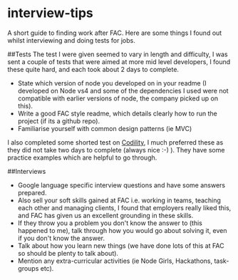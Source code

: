 # interview-tips

A short guide to finding work after FAC. Here are some things I found out whilst interviewing and doing tests for jobs.


##Tests
The test I were given seemed to vary in length and difficulty, I was sent a couple of tests that were aimed at more mid level developers, I found these quite hard, and each took about 2 days to complete.
+ State which version of node you developed on in your readme (I developed on Node vs4 and some of the dependencies I used were not compatible with earlier versions of node, the company picked up on this).
+ Write a good FAC style readme, which details clearly how to run the project (if its a github repo).
+ Familiarise yourself with common design patterns (ie MVC)

I also completed some shorted test on [Codility](https://codility.com), I much preferred these as they did not take two days to complete (always nice :-) ). They have some practice examples which are helpful to go through.

##Interviews
+ Google language specific interview questions and have some answers prepared.
+ Also sell your soft skills gained at FAC i.e. working in teams, teaching each other and managing clients, I found that employers really liked this, and FAC has given us an excellent grounding in these skills.
+ If they throw you a problem you don't know the answer to (this happened to me), talk through how you would go about solving it, even if you don't know the answer.
+ Talk about how you learn new things (we have done lots of this at FAC so should be plenty to talk about).
+ Mention any extra-curricular activities (ie Node Girls, Hackathons, task-groups etc).
